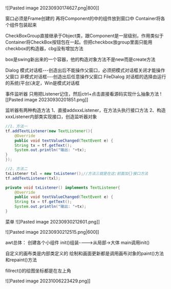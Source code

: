 ![[Pasted image 20230930174627.png|800]]



窗口必须是Frame创建的
再将Component的中的组件放到窗口中
Container将各个组件包装起来

CheckBoxGroup直接继承于Object类，跟Component是一层级别，作用类似于Container将CheckBox按钮包在一起。但把checkbox放group里面只能用checkbox的构造器，cbg没有增加方法

box是swing新出来的一个容器，他的构造对象方法不是new而是create方法

Dialog
模式对话框---创造出后不能操作父窗口，必须把模式对话框关闭才能操作父窗口
非模式对话框---创造出后任意操作父窗口
FileDialog
对话框的选择由运行的系统(平台)决定，Win是模式对话框

事件监听器
只用把Listener记住，然后ctrl+点击直接看源码实现什么抽象方法
![[Pasted image 20230930201851.png]]

监听器有两种构造方法
1、直接addxxxListener，在方法头执行接口方法
2、构造xxxListener内部类实现接口，创造监听器对象

```java
//1、方法一
tf.addTextListener(new TextListener(){
	@Override  
	public void textValueChanged(TextEvent e) {  
	String tx = tf.getText();  
	System.out.println("输出: "+tx);  
}
});

//2、方法二
txListener txl = new txListener();//方法三就是在这;前面加{}接口方法
tf.addTextListener(txl);

private void txListener() implements TextListener{
	@Override  
	public void textValueChanged(TextEvent e) {  
	String tx = tf.getText();  
	System.out.println("输出: "+tx);  
}
```


菜单
![[Pasted image 20230930212601.png]]

![[Pasted image 20230930212515.png|600]]


awt总体：
创建各个小组件
init()组装---->从局部->大体
main调用init()

自定义的画布类是内部类定义的
绘制和画面更新都是调用画布对象的paint()方法和repaint()方法

fillrect()的绘图坐标都是在左上角



![[Pasted image 20231006223429.png]]
























